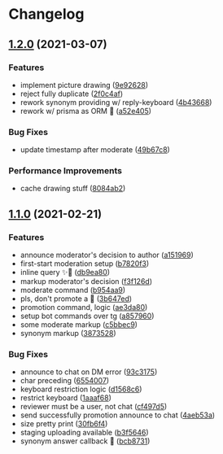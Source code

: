# Changelog

## [1.2.0](https://www.github.com/ijo42/ObscureSlangTranslator/compare/v1.1.0...v1.2.0) (2021-03-07)


### Features

* implement picture drawing ([9e92628](https://www.github.com/ijo42/ObscureSlangTranslator/commit/9e92628aea4977bf7798806d2bad39527d29e707))
* reject fully duplicate ([2f0c4af](https://www.github.com/ijo42/ObscureSlangTranslator/commit/2f0c4af95ad206c718fdf263e93cd37320404c0b))
* rework synonym providing w/ reply-keyboard ([4b43668](https://www.github.com/ijo42/ObscureSlangTranslator/commit/4b43668231a8118f018add6430bc0f10b510a372))
* rework w/ prisma as ORM :art: ([a52e405](https://www.github.com/ijo42/ObscureSlangTranslator/commit/a52e405ac3270e9a1c6f3464448cbea60b6a0671))


### Bug Fixes

* update timestamp after moderate ([49b67c8](https://www.github.com/ijo42/ObscureSlangTranslator/commit/49b67c84953ab1dff562a6b79d47621e6b7ac4c2))


### Performance Improvements

* cache drawing stuff ([8084ab2](https://www.github.com/ijo42/ObscureSlangTranslator/commit/8084ab2f4888ad617226d55cc6596705c982b30a))

## [1.1.0](https://www.github.com/ijo42/ObscureSlangTranslator/compare/v1.0.2...v1.1.0) (2021-02-21)


### Features

* announce moderator's decision to author ([a151969](https://www.github.com/ijo42/ObscureSlangTranslator/commit/a1519692b5ab2e1ba771250f7559318112f28e82))
* first-start moderation setup ([b7820f3](https://www.github.com/ijo42/ObscureSlangTranslator/commit/b7820f35970faa6d528c5f1551d274afe839ff29))
* inline query :sparkles::hankey: ([db9ea80](https://www.github.com/ijo42/ObscureSlangTranslator/commit/db9ea804ac0fd53343af1cfe8c590503f5385201))
* markup moderator's decision ([f3f126d](https://www.github.com/ijo42/ObscureSlangTranslator/commit/f3f126d1011876dd55080f556caa19de5a277d2d))
* moderate command ([b954aa9](https://www.github.com/ijo42/ObscureSlangTranslator/commit/b954aa9222492adceb24eded3acd6d57116ef2f2))
* pls, don't promote a :robot: ([3b647ed](https://www.github.com/ijo42/ObscureSlangTranslator/commit/3b647ed745bcabe502c77fbd39a027a1ea9a1f77))
* promotion command, logic ([ae3da80](https://www.github.com/ijo42/ObscureSlangTranslator/commit/ae3da809dcff8f7f64420a07cff247e812d1fda2))
* setup bot commands over tg ([a857960](https://www.github.com/ijo42/ObscureSlangTranslator/commit/a857960949be5fc85cc82ea4d971caf065869b65))
* some moderate markup ([c5bbec9](https://www.github.com/ijo42/ObscureSlangTranslator/commit/c5bbec97aabdff51bccac31bd4c016eb30749a10))
* synonym markup ([3873528](https://www.github.com/ijo42/ObscureSlangTranslator/commit/38735284e143244d15621e960d14d0c69085c55a))


### Bug Fixes

* announce to chat on DM error ([93c3175](https://www.github.com/ijo42/ObscureSlangTranslator/commit/93c31753edf99c2346fbe623d668b55c945cfaab))
* char preceding ([6554007](https://www.github.com/ijo42/ObscureSlangTranslator/commit/6554007660cbcb1151eecdc52f677900307bbcbb))
* keyboard restriction logic ([d1568c6](https://www.github.com/ijo42/ObscureSlangTranslator/commit/d1568c6b7706ca8a6ee6caa83e01545760dcfe11))
* restrict keyboard ([1aaaf68](https://www.github.com/ijo42/ObscureSlangTranslator/commit/1aaaf68b77498f0f9c79f4d81eef9a9b74168a25))
* reviewer must be a user, not chat ([cf497d5](https://www.github.com/ijo42/ObscureSlangTranslator/commit/cf497d54ad3c659cb1f551df5dfae210c7b0b4b0))
* send successfully promotion announce to chat ([4aeb53a](https://www.github.com/ijo42/ObscureSlangTranslator/commit/4aeb53ab5aa0dc32e77aa06c1ea5fc1a8eb98377))
* size pretty print ([30fb6f4](https://www.github.com/ijo42/ObscureSlangTranslator/commit/30fb6f4881c40ea7146343fce2a99f38caf39f3a))
* staging uploading available ([b3f5646](https://www.github.com/ijo42/ObscureSlangTranslator/commit/b3f564600ff6dff477236a1c8e28d1a9a5a3bc35))
* synonym answer callback :bug: ([bcb8731](https://www.github.com/ijo42/ObscureSlangTranslator/commit/bcb8731f462cfa27d52ca02646a9c32efc6d7ad8))
